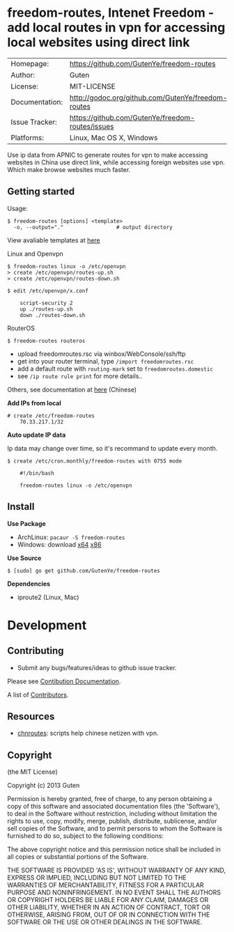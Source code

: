 freedom-routes, Intenet Freedom - add local routes in vpn for accessing local websites using direct link
========================================================================================================

|                |                                                             |
|----------------|------------------------------------------------------       |
| Homepage:      | https://github.com/GutenYe/freedom-routes        |
| Author:	       | Guten                                            |
| License:       | MIT-LICENSE                                                |
| Documentation: | http://godoc.org/github.com/GutenYe/freedom-routes
| Issue Tracker: | https://github.com/GutenYe/freedom-routes/issues |
| Platforms:     | Linux, Mac OS X, Windows                         |

Use ip data from APNIC to generate routes for vpn to make accessing websites in China use direct link, while accessing foreign websites use vpn. Which make browse websites much faster.

Getting started
---------------

Usage:

	$ freedom-routes [options] <template>
      -o, --output="."                 # output directory

View avaliable templates at [here](https://github.com/GutenYe/freedom-routes/tree/master/routes/templates)

Linux and Openvpn

	$ freedom-routes linux -o /etc/openvpn 
	> create /etc/openvpn/routes-up.sh
	> create /etc/openvpn/routes-down.sh

	$ edit /etc/openvpn/x.conf

		script-security 2
		up ./routes-up.sh
		down ./routes-down.sh

RouterOS

	$ freedom-routes routeros

* upload freedomroutes.rsc via winbox/WebConsole/ssh/ftp
* get into your router terminal, type `/import freedomroutes.rsc`
* add a default route with `routing-mark` set to `freedomroutes.domestic`
* see `/ip route rule print` for more details..

Others, see documentation at [here](https://github.com/GutenYe/chnroutes/blob/master/README.md) (Chinese)

**Add IPs from local**

	# create /etc/freedom-routes
		70.33.217.1/32

**Auto update IP data**

Ip data may change over time, so it's recommand to update every month.

	$ create /etc/cron.monthly/freedom-routes with 0755 mode

		#!/bin/bash

		freedom-routes linux -o /etc/openvpn

Install
-------

**Use Package**

* ArchLinux: `pacaur -S freedom-routes`
* Windows: download [x64](http://downloads.gutenye.com/freedom-routes/freedom-routes.windows.amd64.zip) [x86](http://downloads.gutenye.com/freedom-routes/freedom-routes.windows.386.zip)

**Use Source**

	$ [sudo] go get github.com/GutenYe/freedom-routes
	
**Dependencies**

* iproute2 (Linux, Mac)

Development 
===========

Contributing 
-------------

* Submit any bugs/features/ideas to github issue tracker.

Please see [Contibution Documentation](https://github.com/GutenYe/freedom-routes/blob/master/CONTRIBUTING.md).

A list of [Contributors](https://github.com/GutenYe/freedom-routes/contributors).

Resources
---------

* [chnroutes](https://github.com/GutenYe/chnroutes): scripts help chinese netizen with vpn.

Copyright
---------

(the MIT License)

Copyright (c) 2013 Guten

Permission is hereby granted, free of charge, to any person obtaining a copy of this software and associated documentation files (the 'Software'), to deal in the Software without restriction, including without limitation the rights to use, copy, modify, merge, publish, distribute, sublicense, and/or sell copies of the Software, and to permit persons to whom the Software is furnished to do so, subject to the following conditions:

The above copyright notice and this permission notice shall be included in all copies or substantial portions of the Software.

THE SOFTWARE IS PROVIDED 'AS IS', WITHOUT WARRANTY OF ANY KIND, EXPRESS OR IMPLIED, INCLUDING BUT NOT LIMITED TO THE WARRANTIES OF MERCHANTABILITY, FITNESS FOR A PARTICULAR PURPOSE AND NONINFRINGEMENT.  IN NO EVENT SHALL THE AUTHORS OR COPYRIGHT HOLDERS BE LIABLE FOR ANY CLAIM, DAMAGES OR OTHER LIABILITY, WHETHER IN AN ACTION OF CONTRACT, TORT OR OTHERWISE, ARISING FROM, OUT OF OR IN CONNECTION WITH THE SOFTWARE OR THE USE OR OTHER DEALINGS IN THE SOFTWARE.
